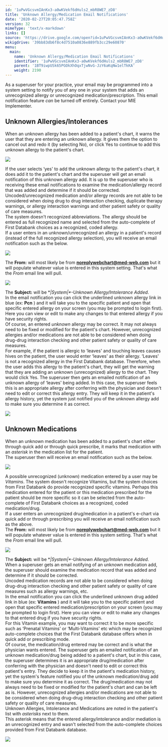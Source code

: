 ```yaml
---
id: '1uPwVGcsvmIAnKx3-a0wKVekf6dHuls2_mbR8WE7_zD8'
title: 'Unknown Allergy/Medication Email Notifications'
date: '2020-02-27T20:05:47.758Z'
version: 32
mimeType: 'text/x-markdown'
links: []
source: 'https://drive.google.com/open?id=1uPwVGcsvmIAnKx3-a0wKVekf6dHuls2_mbR8WE7_zD8'
wikigdrive: '39bb83db6f8c4d7510a0836e889fb3cc29e60870'
menu:
  main:
    name: 'Unknown Allergy/Medication Email Notifications'
    identifier: '1uPwVGcsvmIAnKx3-a0wKVekf6dHuls2_mbR8WE7_zD8'
    parent: '1BT9iwpUSk65PGOkXhOqxTjwNvG-JzY6aKqNw1elTkKA'
    weight: 2190
---
```

As a superuser for your practice, your email may be programmed into a system setting to notify you of any one in your system that adds an unrecognized allergy or unrecognized medication/prescription. This email notification feature *can* be turned off entirely. Contact your MIE Implementer.
  
## Unknown Allergies/Intolerances  
  
When an unknown allergy has been added to a patient's chart, it warns the user that they are entering an unknown allergy. It gives them the option to cancel out and redo it (by selecting No), or click Yes to continue to add this unknown allergy to the patient's chart.
  
![](../unknown-allergy-medication-email-notifications.assets/100000000000021F0000006B915841AF704061DF.png)  

If the user selects ‘yes' to add the unknown allergy to the patient's chart, it does add it to the patient's chart and the superuser will get an email notification of this unknown allergy add. It is up to the superuser who is receiving these email notifications to examine the medication/allergy record that was added and determine if it should be corrected.  
Uncoded/unrecognized medication and/or allergy records are not able to be considered when doing drug to drug interaction checking, duplicate therapy warnings, or allergy interaction warnings and other patient safety or quality of care measures.  
The system doesn't recognized abbreviations. The allergy should be entered as full recognized name and selected from the auto-complete of First Databank choices as a recognized, coded allergy.  
If a user enters in an unknown/unrecognized an allergy in a patient's record (instead of the full recognized allergy selection), you will receive an email notification such as the below.
  
![](../unknown-allergy-medication-email-notifications.assets/10000000000001A6000000B012123B9917FB1FB6.png)  

The **From:** will most likely be from **noreplywebchart@med-web.com** but it will populate whatever value is entered in this system setting. That's what the *From* email line will pull.
  
![](../unknown-allergy-medication-email-notifications.assets/10000201000001A10000002D2A6265EFBD44F000.png)  

The **Subject:** will be **|System|*-*Unknown Allergy/Intolerance Added**.  
In the email notification you can click the underlined unknown allergy link in blue (ex: **Pcn** ) and it will take you to the specific patient and open that specific entered allergy on your screen (you may be prompted to login first). Here you can view or edit to make any changes to that entered allergy if you have security rights.  
Of course, an entered *unknown* allergy may be correct. It may not always need to be fixed or modified for the patient's chart. However, unrecognized allergies and/or medications are not able to be considered when doing drug-drug interaction checking and other patient safety or quality of care measures.  
For example, if the patient is allergic to ‘leaves' and touching leaves causes hives on the patient, the user would enter ‘leaves' as their allergy. ‘Leaves' is not a recognized allergy in the First Databank database. Therefore, when the user adds this allergy to the patient's chart, they will get the warning that they are adding an unknown (unrecognized) allergy to the chart. They would click Yes. The superuser then gets an emailed notification of an unknown allergy of ‘leaves' being added. In this case, the superuser feels this is an appropriate allergy after conferring with the physician and doesn't need to edit or correct this allergy entry. They will keep it in the patient's allergy history, yet the system just notified you of the unknown allergy add to make sure you determine it as correct.
  
![](../unknown-allergy-medication-email-notifications.assets/1000000000000183000000A45639D5A1EE8AD5AE.png)  

  
## Unknown Medications  
  
When an unknown medication has been added to a patient's chart either through quick add or through quick prescribe, it marks that medication with an *asterisk* in the medication list for the patient.  
The superuser then will receive an email notification such as the below.
  
![](../unknown-allergy-medication-email-notifications.assets/1000000000000187000000B3E679E0A023C56B2D.png)  

A possible unrecognized (unknown) medication entered by a user may be *Vitamins*. The system doesn't recognize Vitamins, but the system choices from First Databank do provide recognized specific vitamins. Perhaps this medication entered for the patient or this medication prescribed for the patient should be more specific so it can be selected from the auto-complete of First Databank choices as a recognized, coded medication/drug.  
If a user enters an unrecognized drug/medication in a patient's e-chart via quick add or through prescribing you will receive an email notification such as the above.  
The **From:** will most likely be from **noreplywebchart@med-web.com** but it will populate whatever value is entered in this system setting. That's what the *From* email line will pull.
  
![](../unknown-allergy-medication-email-notifications.assets/10000201000001A10000002D2A6265EFBD44F000.png)  

The **Subject:** will be **|System|*-*Unknown Allergy/Intolerance Added**.  
When a superuser gets an email notifying of an unknown medication add, the superuser should examine the medication record that was added and determine if it should be corrected.  
Uncoded medication records are not able to be considered when doing drug-drug interaction checking and other patient safety or quality of care measures such as allergy warnings, etc.  
In the email notification you can click the underlined unknown drug added link in blue (ex: **Vitamins** ) and it will take you to the specific patient and open that specific entered medication/prescription on your screen (you may be prompted to login first). Here you can view or edit to make any changes to that entered drug if you have security rights.  
For this Vitamin example, you may want to correct it to be more specific such as ‘Prenatal Vitamins' or ‘Multi-Vitamins' etc which may be recognized auto-complete choices that the First Databank database offers when in quick add or prescribing mode.  
Of course, the medication/drug entered may be correct and is what the physician wants entered. The superuser gets an emailed notification of an unknown medication/drug being added to a patient's chart, but in this case, the superuser determines it is an appropriate drug/medication after conferring with the physician and doesn't need to edit or correct this patient's entry. They decide to keep it in the patient's medication history, yet the system's feature notified you of the unknown medication/drug add to make sure you determine it as correct. The drug/medication may not always need to be fixed or modified for the patient's chart and can be left as is. However, unrecognized allergies and/or medications are not able to be considered when doing drug-drug interaction checking and other patient safety or quality of care measures.  
Unknown Allergies, Intolerance and Medications are noted in the patient's list with *asterisks* next to them.  
This asterisk means that the entered allergy/intolerance and/or mediation is an unrecognized entry and wasn't selected from the auto-complete choices provided from First Databank database.
  
![](../unknown-allergy-medication-email-notifications.assets/100000000000042F000001166491D466B1483469.png)  

